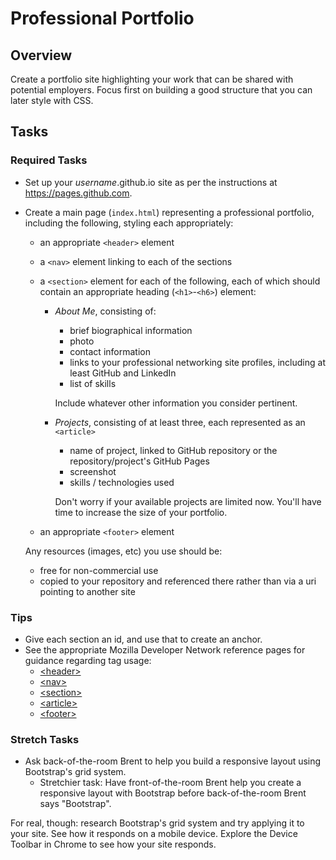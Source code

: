 # Professional Portfolio

## Overview

Create a portfolio site highlighting your work that can be shared with potential employers. Focus first on building a good structure that you can later style with CSS.

## Tasks

### Required Tasks

- Set up your *username*.github.io site as per the instructions at https://pages.github.com.

- Create a main page (`index.html`) representing a professional portfolio, including the following, styling each appropriately:

  - an appropriate `<header>` element
  - a `<nav>` element linking to each of the sections
  - a `<section>` element for each of the following, each of which should contain an appropriate heading (`<h1>`-`<h6>`) element:
    - *About Me*, consisting of:
      - brief biographical information
      - photo
      - contact information
      - links to your professional networking site profiles, including at least GitHub and LinkedIn
      - list of skills
      
      Include whatever other information you consider pertinent.

    - *Projects*, consisting of at least three, each represented as an `<article>`
      - name of project, linked to GitHub repository or the repository/project's GitHub Pages
      - screenshot
      - skills / technologies used

      Don't worry if your available projects are limited now. You'll have time to increase the size of your portfolio.

  - an appropriate `<footer>` element

  Any resources (images, etc) you use should be:
    - free for non-commercial use
    - copied to your repository and referenced there rather than via a uri pointing to another site

### Tips

- Give each section an id, and use that to create an anchor.
- See the appropriate Mozilla Developer Network reference pages for guidance regarding tag usage:
  - [&lt;header&gt;](https://developer.mozilla.org/en-US/docs/Web/HTML/Element/header)
  - [&lt;nav&gt;](https://developer.mozilla.org/en-US/docs/Web/HTML/Element/nav)
  - [&lt;section&gt;](https://developer.mozilla.org/en-US/docs/Web/HTML/Element/section)
  - [&lt;article&gt;](https://developer.mozilla.org/en-US/docs/Web/HTML/Element/article)
  - [&lt;footer&gt;](https://developer.mozilla.org/en-US/docs/Web/HTML/Element/footer)


### Stretch Tasks

- Ask back-of-the-room Brent to help you build a responsive layout using Bootstrap's grid system.
  - Stretchier task: Have front-of-the-room Brent help you create a responsive layout with Bootstrap before back-of-the-room Brent says "Bootstrap".

For real, though: research Bootstrap's grid system and try applying it to your site. See how it responds on a mobile device. Explore the Device Toolbar in Chrome to see how your site responds.
